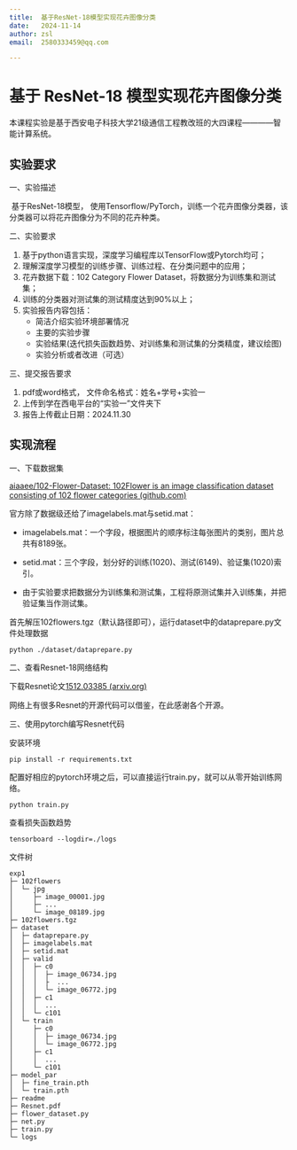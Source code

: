 ```yaml
---
title: 	基于ResNet-18模型实现花卉图像分类
date: 	2024-11-14
author: zsl
email:	2580333459@qq.com

---
```




# 基于 ResNet-18 模型实现花卉图像分类

本课程实验是基于西安电子科技大学21级通信工程教改班的大四课程————智能计算系统。

## 实验要求

一、实验描述

​	基于ResNet-18模型， 使用Tensorflow/PyTorch，训练一个花卉图像分类器，该分类器可以将花卉图像分为不同的花卉种类。

二、实验要求

1. 基于python语言实现，深度学习编程库以TensorFlow或Pytorch均可；
2. 理解深度学习模型的训练步骤、训练过程、在分类问题中的应用；
3. 花卉数据下载：102 Category Flower Dataset，将数据分为训练集和测试集；
4. 训练的分类器对测试集的测试精度达到90%以上；
5. 实验报告内容包括：
   - 简洁介绍实验环境部署情况 
   - 主要的实验步骤
   - 实验结果(迭代损失函数趋势、对训练集和测试集的分类精度，建议绘图)
   - 实验分析或者改进（可选）

三、提交报告要求

1. pdf或word格式， 文件命名格式：姓名+学号+实验一
2. 上传到学在西电平台的“实验一”文件夹下
3. 报告上传截止日期：2024.11.30

## 实现流程

一、下载数据集

[aiaaee/102-Flower-Dataset: 102Flower is an image classification dataset consisting of 102 flower categories (github.com)](https://github.com/aiaaee/102-Flower-Dataset?tab=readme-ov-file)

官方除了数据级还给了imagelabels.mat与setid.mat：

- imagelabels.mat：一个字段，根据图片的顺序标注每张图片的类别，图片总共有8189张。

- setid.mat：三个字段，划分好的训练(1020)、测试(6149)、验证集(1020)索引。

- 由于实验要求把数据分为训练集和测试集，工程将原测试集并入训练集，并把验证集当作测试集。

首先解压102flowers.tgz（默认路径即可），运行dataset中的dataprepare.py文件处理数据

```
python ./dataset/dataprepare.py
```

二、查看Resnet-18网络结构

下载Resnet论文[1512.03385 (arxiv.org)](https://arxiv.org/pdf/1512.03385)

网络上有很多Resnet的开源代码可以借鉴，在此感谢各个开源。

三、使用pytorch编写Resnet代码

安装环境

```
pip install -r requirements.txt
```

配置好相应的pytorch环境之后，可以直接运行train.py，就可以从零开始训练网络。

```
python train.py
```

查看损失函数趋势

```
tensorboard --logdir=./logs
```

文件树

```
exp1
├─ 102flowers
│  └─ jpg
│     ├─ image_00001.jpg
│     ├─ ...
│     └─ image_08189.jpg
├─ 102flowers.tgz
├─ dataset
│  ├─ dataprepare.py
│  ├─ imagelabels.mat
│  ├─ setid.mat
│  ├─ valid
│  │  ├─ c0
│  │  │  ├─ image_06734.jpg
│  │  │  ├  ...
│  │  │  └─ image_06772.jpg
│  │  ├─ c1
│  │  │  ...
│  │  └─ c101
│  └─ train
│     ├─ c0
│     │  ├─ image_06734.jpg
│     │  └─ image_06772.jpg
│     ├─ c1
│     │  ...
│     └─ c101
├─ model_par
│  ├─ fine_train.pth
│  └─ train.pth
├─ readme
├─ Resnet.pdf
├─ flower_dataset.py
├─ net.py
├─ train.py
└─ logs

```

